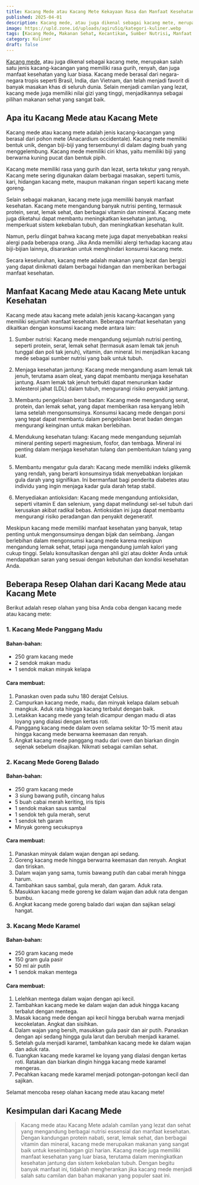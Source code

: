 ```yaml
---
title: Kacang Mede atau Kacang Mete Kekayaan Rasa dan Manfaat Kesehatan
published: 2025-04-01
description: Kacang mede, atau juga dikenal sebagai kacang mete, merupakan salah satu jenis kacang-kacangan yang memiliki rasa gurih, renyah, dan juga manfaat kesehatan yang luar biasa.
image: https://upld.zone.id/uploads/agiru5iq/kategori-kuliner.webp
tags: [Kacang Mede, Makanan Sehat, Kecantikan, Sumber Nutrisi, Manfaat Kesehatan, resep, Olahan kacang mede, Kacang Mete]
category: Kuliner
draft: false
---
```


[Kacang mede](https://id.m.wikipedia.org/wiki/Jambu_mete), atau juga dikenal sebagai kacang mete, merupakan salah satu jenis kacang-kacangan yang memiliki rasa gurih, renyah, dan juga manfaat kesehatan yang luar biasa. Kacang mede berasal dari negara-negara tropis seperti Brasil, India, dan Vietnam, dan telah menjadi favorit di banyak masakan khas di seluruh dunia. Selain menjadi camilan yang lezat, kacang mede juga memiliki nilai gizi yang tinggi, menjadikannya sebagai pilihan makanan sehat yang sangat baik.

## Apa itu Kacang Mede atau Kacang Mete

Kacang mede atau kacang mete adalah jenis kacang-kacangan yang berasal dari pohon mete (Anacardium occidentale). Kacang mete memiliki bentuk unik, dengan biji-biji yang tersembunyi di dalam daging buah yang menggelembung. Kacang mede memiliki ciri khas, yaitu memiliki biji yang berwarna kuning pucat dan bentuk pipih.

Kacang mete memiliki rasa yang gurih dan lezat, serta tekstur yang renyah. Kacang mete sering digunakan dalam berbagai masakan, seperti tumis, kari, hidangan kacang mete, maupun makanan ringan seperti kacang mete goreng.

Selain sebagai makanan, kacang mete juga memiliki banyak manfaat kesehatan. Kacang mete mengandung banyak nutrisi penting, termasuk protein, serat, lemak sehat, dan berbagai vitamin dan mineral. Kacang mete juga diketahui dapat membantu meningkatkan kesehatan jantung, memperkuat sistem kekebalan tubuh, dan meningkatkan kesehatan kulit.

Namun, perlu diingat bahwa kacang mete juga dapat menyebabkan reaksi alergi pada beberapa orang. Jika Anda memiliki alergi terhadap kacang atau biji-bijian lainnya, disarankan untuk menghindari konsumsi kacang mete.

Secara keseluruhan, kacang mete adalah makanan yang lezat dan bergizi yang dapat dinikmati dalam berbagai hidangan dan memberikan berbagai manfaat kesehatan.

## Manfaat Kacang Mede atau Kacang Mete untuk Kesehatan

Kacang mede atau kacang mete adalah jenis kacang-kacangan yang memiliki sejumlah manfaat kesehatan. Beberapa manfaat kesehatan yang dikaitkan dengan konsumsi kacang mede antara lain:

1. Sumber nutrisi: Kacang mede mengandung sejumlah nutrisi penting, seperti protein, serat, lemak sehat (termasuk asam lemak tak jenuh tunggal dan poli tak jenuh), vitamin, dan mineral. Ini menjadikan kacang mede sebagai sumber nutrisi yang baik untuk tubuh.

2. Menjaga kesehatan jantung: Kacang mede mengandung asam lemak tak jenuh, terutama asam oleat, yang dapat membantu menjaga kesehatan jantung. Asam lemak tak jenuh terbukti dapat menurunkan kadar kolesterol jahat (LDL) dalam tubuh, mengurangi risiko penyakit jantung.

3. Membantu pengelolaan berat badan: Kacang mede mengandung serat, protein, dan lemak sehat, yang dapat memberikan rasa kenyang lebih lama setelah mengonsumsinya. Konsumsi kacang mede dengan porsi yang tepat dapat membantu dalam pengelolaan berat badan dengan mengurangi keinginan untuk makan berlebihan.

4. Mendukung kesehatan tulang: Kacang mede mengandung sejumlah mineral penting seperti magnesium, fosfor, dan tembaga. Mineral ini penting dalam menjaga kesehatan tulang dan pembentukan tulang yang kuat.

5. Membantu mengatur gula darah: Kacang mede memiliki indeks glikemik yang rendah, yang berarti konsumsinya tidak menyebabkan lonjakan gula darah yang signifikan. Ini bermanfaat bagi penderita diabetes atau individu yang ingin menjaga kadar gula darah tetap stabil.

6. Menyediakan antioksidan: Kacang mede mengandung antioksidan, seperti vitamin E dan selenium, yang dapat melindungi sel-sel tubuh dari kerusakan akibat radikal bebas. Antioksidan ini juga dapat membantu mengurangi risiko peradangan dan penyakit degeneratif.

Meskipun kacang mede memiliki manfaat kesehatan yang banyak, tetap penting untuk mengonsumsinya dengan bijak dan seimbang. Jangan berlebihan dalam mengonsumsi kacang mede karena meskipun mengandung lemak sehat, tetapi juga mengandung jumlah kalori yang cukup tinggi. Selalu konsultasikan dengan ahli gizi atau dokter Anda untuk mendapatkan saran yang sesuai dengan kebutuhan dan kondisi kesehatan Anda.

## Beberapa Resep Olahan dari Kacang Mede atau  Kacang Mete

Berikut adalah resep olahan yang bisa Anda coba dengan kacang mede atau kacang mete:

### 1. Kacang Mede Panggang Madu
#### Bahan-bahan:
- 250 gram kacang mede
- 2 sendok makan madu
- 1 sendok makan minyak kelapa

#### Cara membuat:
1. Panaskan oven pada suhu 180 derajat Celsius.
2. Campurkan kacang mede, madu, dan minyak kelapa dalam sebuah mangkuk. Aduk rata hingga kacang terbalut dengan baik.
3. Letakkan kacang mede yang telah dicampur dengan madu di atas loyang yang dialasi dengan kertas roti.
4. Panggang kacang mede dalam oven selama sekitar 10-15 menit atau hingga kacang mede berwarna keemasan dan renyah.
5. Angkat kacang mede panggang madu dari oven dan biarkan dingin sejenak sebelum disajikan. Nikmati sebagai camilan sehat.

### 2. Kacang Mede Goreng Balado
#### Bahan-bahan:
- 250 gram kacang mede
- 3 siung bawang putih, cincang halus
- 5 buah cabai merah keriting, iris tipis
- 1 sendok makan saus sambal
- 1 sendok teh gula merah, serut
- 1 sendok teh garam
- Minyak goreng secukupnya

#### Cara membuat:
1. Panaskan minyak dalam wajan dengan api sedang.
2. Goreng kacang mede hingga berwarna keemasan dan renyah. Angkat dan tiriskan.
3. Dalam wajan yang sama, tumis bawang putih dan cabai merah hingga harum.
4. Tambahkan saus sambal, gula merah, dan garam. Aduk rata.
5. Masukkan kacang mede goreng ke dalam wajan dan aduk rata dengan bumbu.
6. Angkat kacang mede goreng balado dari wajan dan sajikan selagi hangat.

### 3. Kacang Mede Karamel
#### Bahan-bahan:
- 250 gram kacang mede
- 150 gram gula pasir
- 50 ml air putih
- 1 sendok makan mentega

#### Cara membuat:
1. Lelehkan mentega dalam wajan dengan api kecil.
2. Tambahkan kacang mede ke dalam wajan dan aduk hingga kacang terbalut dengan mentega.
3. Masak kacang mede dengan api kecil hingga berubah warna menjadi kecokelatan. Angkat dan sisihkan.
4. Dalam wajan yang bersih, masukkan gula pasir dan air putih. Panaskan dengan api sedang hingga gula larut dan berubah menjadi karamel.
5. Setelah gula menjadi karamel, tambahkan kacang mede ke dalam wajan dan aduk rata.
6. Tuangkan kacang mede karamel ke loyang yang dialasi dengan kertas roti. Ratakan dan biarkan dingin hingga kacang mede karamel mengeras.
7. Pecahkan kacang mede karamel menjadi potongan-potongan kecil dan sajikan.

Selamat mencoba resep olahan kacang mede atau kacang mete!

## Kesimpulan dari Kacang Mede

> Kacang mede atau Kacang Mete adalah camilan yang lezat dan sehat yang mengandung berbagai nutrisi essensial dan manfaat kesehatan. Dengan kandungan protein nabati, serat, lemak sehat, dan berbagai vitamin dan mineral, kacang mede merupakan makanan yang sangat baik untuk keseimbangan gizi harian. Kacang mede juga memiliki manfaat kesehatan yang luar biasa, terutama dalam meningkatkan kesehatan jantung dan sistem kekebalan tubuh. Dengan begitu banyak manfaat ini, tidaklah mengherankan jika kacang mede menjadi salah satu camilan dan bahan makanan yang populer saat ini.
